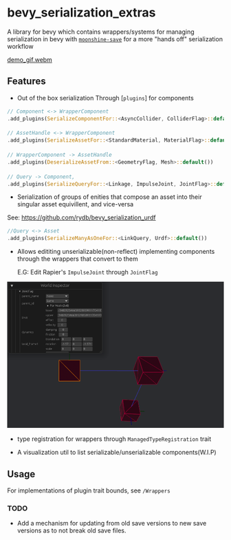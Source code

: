 # bevy_serialization_extras

A library for bevy which contains wrappers/systems for managing serialization in bevy with [`moonshine-save`](https://github.com/Zeenobit/moonshine_save) for a more "hands off" serialization workflow

[demo_gif.webm](https://github.com/rydb/bevy_serialization_extras/assets/43288084/3bda45f1-c75a-437b-a02d-27e58bd3276e)

## Features

- Out of the box serialization Through [`plugins`] for components

```Rust
// Component <-> WrapperComponent
.add_plugins(SerializeComponentFor::<AsyncCollider, ColliderFlag>::default())

// AssetHandle <-> WrapperComponent
.add_plugins(SerializeAssetFor::<StandardMaterial, MaterialFlag>::default())

// WrapperComponent -> AssetHandle
.add_plugins(DeserializeAssetFrom::<GeometryFlag, Mesh>::default())

// Query -> Component, 
.add_plugins(SerializeQueryFor::<Linkage, ImpulseJoint, JointFlag>::default())
```

- Serialization of groups of enities that compose an asset into their singular asset equivillent, and vice-versa

See: <https://github.com/rydb/bevy_serialization_urdf>
```Rust
//Query <-> Asset
.add_plugins(SerializeManyAsOneFor::<LinkQuery, Urdf>::default())
```

- Allows edititing unserializable(non-reflect) implementing components through the wrappers that convert to them

    E.G: Edit Rapier's `ImpulseJoint` through `JointFlag`

![edit_example.png](edit_example.png)

- type registration for wrappers through `ManagedTypeRegistration` trait

- A visualization util to list serializable/unserializable components(W.I.P)

## Usage

For implementations of plugin trait bounds, see `/Wrappers`

### TODO

- Add a mechanism for updating from old save versions to new save versions as to not break old save files.
